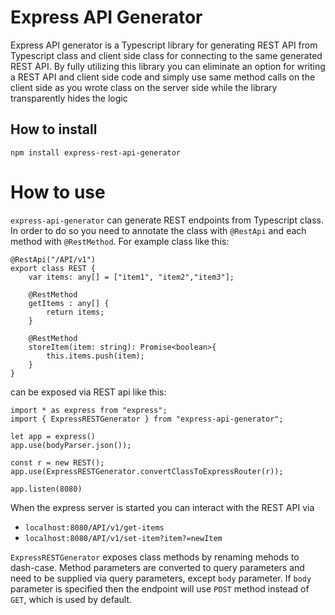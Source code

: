 # Express API Generator

Express API generator is a Typescript library for generating REST API from Typescript class and client side class for connecting to the same generated REST API. By fully utilizing this library you can eliminate an option for writing a REST API and client side code and simply use same method calls on the client side as you wrote class on the server side while the library transparently hides the logic

## How to install

```
npm install express-rest-api-generator
```

# How to use

`express-api-generator` can generate REST endpoints from Typescript class. In order to do so you need to annotate the class with `@RestApi` and each method with `@RestMethod`. For example class like this:

```
@RestApi("/API/v1")
export class REST {
    var items: any[] = ["item1", "item2","item3"];

    @RestMethod
    getItems : any[] {
        return items;
    }

    @RestMethod
    storeItem(item: string): Promise<boolean>{
        this.items.push(item);
    }
}
```

can be exposed via REST api like this:

```
import * as express from "express";
import { ExpressRESTGenerator } from "express-api-generator";

let app = express()
app.use(bodyParser.json());

const r = new REST();
app.use(ExpressRESTGenerator.convertClassToExpressRouter(r));

app.listen(8080)
```

When the express server is started you can interact with the REST API via

* `localhost:8080/API/v1/get-items`
* `localhost:8080/API/v1/set-item?item?=newItem`

`ExpressRESTGenerator` exposes class methods by renaming mehods to dash-case. Method parameters are converted to query parameters and need to be supplied via query parameters, except `body` parameter. If `body` parameter is specified then the endpoint will use `POST` method instead of `GET`, which is used by default.


